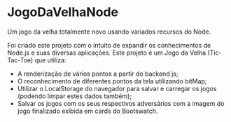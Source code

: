 # JogoDaVelhaNode
Um jogo da velha totalmente novo usando variados recursos do Node.

Foi criado este projeto com o intuito de expandir os conhecimentos de Node.js e suas diversas aplicações.
Este projeto é um Jogo da Velha (Tic-Tac-Toe) que utiliza:

* A renderização de vários pontos a partir do backend js;
* O reconhecimento de diferentes pontos da tela utilizando bitMap;
* Utilizar o LocalStorage do navegador para salvar e carregar os jogos (podendo limpar estes dados também);
* Salvar os jogos com os seus respectivos adversários com a imagem do jogo finalizado exibida em cards do Bootswatch.
 
 

